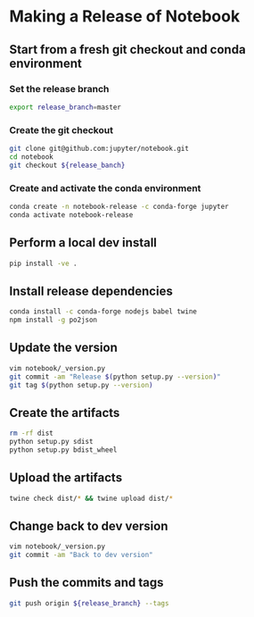 # Making a Release of Notebook

## Start from a fresh git checkout and conda environment

### Set the release branch

```bash
export release_branch=master
```

### Create the git checkout

```bash
git clone git@github.com:jupyter/notebook.git
cd notebook
git checkout ${release_banch}
```

### Create and activate the conda environment

```bash
conda create -n notebook-release -c conda-forge jupyter
conda activate notebook-release
```

## Perform a local dev install

```bash
pip install -ve .
```

## Install release dependencies

```bash
conda install -c conda-forge nodejs babel twine
npm install -g po2json
```

## Update the version

```bash
vim notebook/_version.py
git commit -am "Release $(python setup.py --version)"
git tag $(python setup.py --version)
```

## Create the artifacts

```bash
rm -rf dist
python setup.py sdist
python setup.py bdist_wheel
```

## Upload the artifacts

```bash
twine check dist/* && twine upload dist/*
```

## Change back to dev version

```bash
vim notebook/_version.py
git commit -am "Back to dev version"
```

## Push the commits and tags

```bash
git push origin ${release_branch} --tags
```

